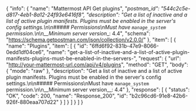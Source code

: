 {
  "info": {
    "name": "Mattermost API Get plugins",
    "_postman_id": "544c2c5e-d817-4eb1-8a12-24f93e6416f8",
    "description": "Get a list of inactive and a list of active plugin manifests. Plugins must be enabled in the server's config settings.\n\n##### Permissions\nMust have `manage_system` permission.\n\n__Minimum server version__: 4.4",
    "schema": "https://schema.getpostman.com/json/collection/v2.0.0/"
  },
  "item": [
    {
      "name": "Plugins",
      "item": [
        {
          "id": "6ffd6f92-831b-47e9-8066-0edd1df04ce6",
          "name": "get-a-list-of-inactive-and-a-list-of-active-plugin-manifests-plugins-must-be-enabled-in-the-servers-",
          "request": {
            "url": "http://your-mattermost-url.com/api/v4/plugins",
            "method": "GET",
            "body": {
              "mode": "raw"
            },
            "description": "Get a list of inactive and a list of active plugin manifests. Plugins must be enabled in the server's config settings.\n\n##### Permissions\nMust have `manage_system` permission.\n\n__Minimum server version__: 4.4"
          },
          "response": [
            {
              "status": "OK",
              "code": 200,
              "name": "Response_200",
              "id": "b2c96cd6-91e8-42b6-926f-880eaa707d22"
            }
          ]
        }
      ]
    }
  ]
}
